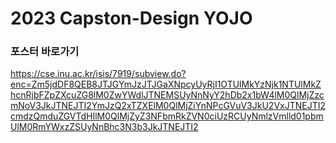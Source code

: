 # 2023 Capston-Design YOJO
### 포스터 바로가기
https://cse.inu.ac.kr/isis/7919/subview.do?enc=Zm5jdDF8QEB8JTJGYmJzJTJGaXNpcyUyRjI1OTUlMkYzNjk1NTUlMkZhcnRjbFZpZXcuZG8lM0ZwYWdlJTNEMSUyNnNyY2hDb2x1bW4lM0QlMjZzcmNoV3JkJTNEJTI2YmJzQ2xTZXElM0QlMjZiYnNPcGVuV3JkU2VxJTNEJTI2cmdzQmduZGVTdHIlM0QlMjZyZ3NFbmRkZVN0ciUzRCUyNmlzVmlld01pbmUlM0RmYWxzZSUyNnBhc3N3b3JkJTNEJTI2
